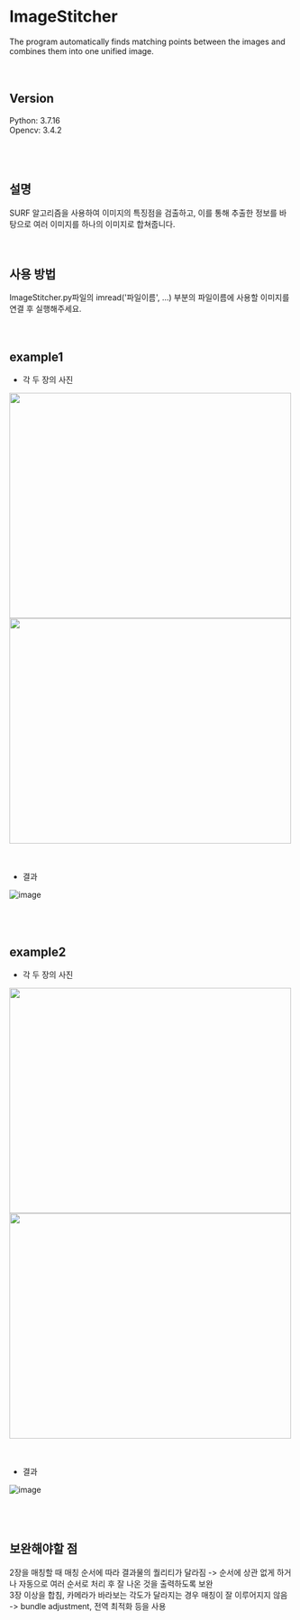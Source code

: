 # ImageStitcher
The program automatically finds matching points between the images and combines them into one unified image.
<br/><br/><br/>  
  
## Version
Python: 3.7.16  
Opencv: 3.4.2  
<br/><br/><br/>  

## 설명
SURF 알고리즘을 사용하여 이미지의 특징점을 검출하고, 이를 통해 추출한 정보를 바탕으로 여러 이미지를 하나의 이미지로 합쳐줍니다.
<br/><br/><br/>  

## 사용 방법
ImageStitcher.py파일의 imread('파일이름', ...)  부분의 파일이름에 사용할 이미지를 연결 후 실행해주세요.
<br/><br/><br/>  

## example1
- 각 두 장의 사진  
<img src="https://github.com/pianoop/ImageStitcher/assets/86285421/5faf5d12-bb95-4197-849f-d70e8b0048fe.png" width="500" height="400"/>  
<img src="https://github.com/pianoop/ImageStitcher/assets/86285421/ee83574c-7f88-455c-8158-6c009f198db8.png" width="500" height="400"/>  
<br/><br/><br/>  

- 결과  

![image](https://github.com/pianoop/ImageStitcher/assets/86285421/cb061d7b-9068-4cf0-8b6c-f1e04cdd6f16)  
<br/><br/><br/>  

## example2
- 각 두 장의 사진  
<img src="https://github.com/pianoop/ImageStitcher/assets/86285421/612955fe-2431-45a9-9bde-a10651f18305.png" width="500" height="400"/>  
<img src="https://github.com/pianoop/ImageStitcher/assets/86285421/dbe0faef-8ba2-42c9-b16a-5d5b38e02a5c.png" width="500" height="400"/>  
<br/><br/><br/>  

- 결과  

![image](https://github.com/pianoop/ImageStitcher/assets/86285421/28b6eb74-f8ad-4567-a541-cf08c6365310)  
<br/><br/><br/>  


## 보완해야할 점
2장을 매칭할 때 매칭 순서에 따라 결과물의 퀄리티가 달라짐 -> 순서에 상관 없게 하거나 자동으로 여러 순서로 처리 후 잘 나온 것을 출력하도록 보완  
3장 이상을 합침, 카메라가 바라보는 각도가 달라지는 경우 매칭이 잘 이루어지지 않음 -> bundle adjustment, 전역 최적화 등을 사용
<br/><br/><br/>  

